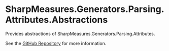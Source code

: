 # SharpMeasures.Generators.Parsing.Attributes.Abstractions

Provides abstractions of SharpMeasures.Generators.Parsing.Attributes.

See the [GitHub Repository](https://github.com/SharpMeasures/sharp-measures-generators) for more information.